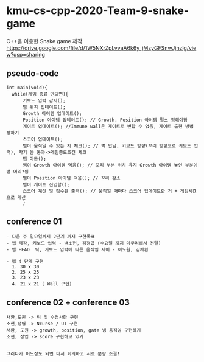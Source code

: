 # kmu-cs-cpp-2020-Team-9-snake-game
C++을 이용한 Snake game 제작
https://drive.google.com/file/d/1W5NXrZpLvvaA6k6y_jMzyGFSnwJjnzlg/view?usp=sharing

## pseudo-code
```
int main(void){
  while(게임 종료 안되면){
      키보드 입력 감지(); 
      뱀 위치 업데이트(); 
      Growth 아이템 업데이트(); 
      Position 아이템 업데이트(); // Growth, Position 아이템 펄스 정해야함
      게이트 업데이트(); //Immune wall은 게이트로 변할 수 없음, 게이트 출현 방법 정하기
      스코어 업데이트(); 
      뱀이 움직일 수 있는 지 체크(); // 벽 만남, 키보드 방향(꼬리 방향으로 키보드 입력), 자기 몸 통과->게임종료조건 체크
      뱀 이동();
      뱀이 Growth 아이템 먹음(); // 꼬리 부분 위치 유지 Growth 아이템 놓인 부분이 뱀 머리?됨
      뱀이 Position 아이템 먹음(); // 꼬리 감소
      뱀이 게이트 진입함();
      스코어 계산 및 점수판 출력(); // 움직일 때마다 스코어 업데이트한 거 + 게임시간으로 계산
      }
```


## conference 01
```
- 다음 주 일요일까지 2단계 까지 구현목표
- 맵 제작, 키보드 입력 - 백소현, 김정엽 (수요일 까지 마무리해서 전달)
- 뱀 HEAD  틱, 키보드 입력에 따른 움직임 제어 - 이도원, 김채환 

- 맵 4 단계 구현
  1. 30 x 30
  2. 25 x 25
  3. 23 x 23
  4. 21 x 21 ( Wall 구현)

```

## conference 02 + conference 03
```
채환,도원 -> 틱 및 수정사항 구현
소현,정엽 -> Ncurse / UI 구현
채환, 도원 -> growth, position, gate 뱀 움직임 구현하기
소현, 정엽 -> score 구현하고 있기


그러다가 어느정도 되면 다시 회의하고 서로 분량 조절!
```
